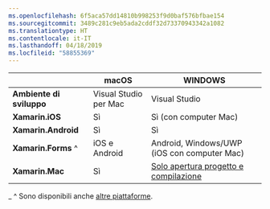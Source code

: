 ```yaml
---
ms.openlocfilehash: 6f5aca57dd14810b998253f9d0baf576bfbae154
ms.sourcegitcommit: 3489c281c9eb5ada2cddf32d73370943342a1082
ms.translationtype: HT
ms.contentlocale: it-IT
ms.lasthandoff: 04/18/2019
ms.locfileid: "58855369"
---
```

||macOS|WINDOWS|
|---|---|---|
|**Ambiente di sviluppo**|Visual Studio per Mac|Visual Studio|
|**Xamarin.iOS**|Sì|Sì (con computer Mac)|
|**Xamarin.Android**|Sì|Sì|
|**Xamarin.Forms** ^|iOS e Android|Android, Windows/UWP (iOS con computer Mac)|
|**Xamarin.Mac**|Sì|[Solo apertura progetto e compilazione](https://developer.xamarin.com/releases/vs/xamarin.vs_4/xamarin.vs_4.2/#Xamarin.Mac_minimum_support.)|

_ ^ Sono disponibili anche [altre piattaforme](https://github.com/xamarin/Xamarin.Forms/wiki/Platform-Support).